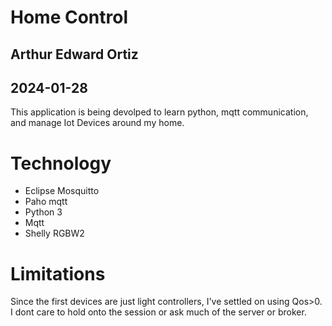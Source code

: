 
# Home Control
## Arthur Edward Ortiz
## 2024-01-28

  This application is being devolped to learn python, mqtt communication, 
  and manage Iot Devices around my home. 

# Technology 
  - Eclipse Mosquitto 
  - Paho mqtt
  - Python 3
  - Mqtt
  - Shelly RGBW2

# Limitations 
  Since the first devices are just light controllers, I've settled on 
  using Qos>0. I dont care to hold onto the session or ask much of the 
  server or broker. 




